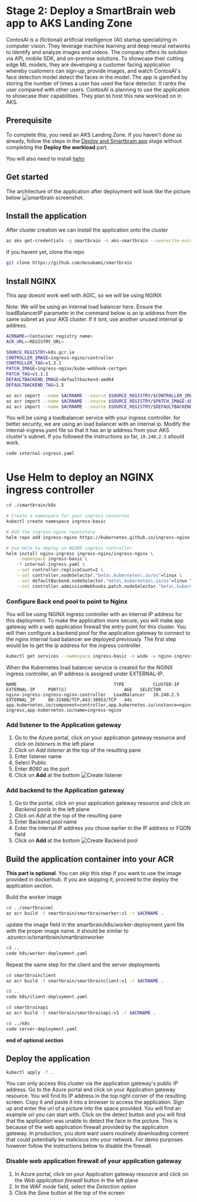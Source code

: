 # Stage 2: Deploy a SmartBrain web app to AKS Landing Zone
ContosAI is a (fictional) artificial intelligence (AI) startup specializing in computer vision. They leverage machine learning and deep neural networks to identify and analyze images and videos. The company offers its solution via API, mobile SDK, and on-premise solutions. To showcase their cutting edge ML models, they are developing a customer facing application whereby customers can sign-up, provide images, and watch ContosAI's face detection model detect the faces in the model. The app is gamified by storing the number of times a user has used the face detector. It ranks the user compared with other users. ContosAI is planning to use the application to showcase their capabilities. They plan to host this new workload on in AKS.

## Prerequisite
To complete this, you need an AKS Landing Zone. If you haven't done so already, follow the steps in the [Deploy and Smartbrain app](../simpleapp/README.md) stage without completing the **Deploy the workload** part.

You will also need to install [helm](https://helm.sh/docs/intro/install/)

## Get started

The architecture of the application after deployment will look like the picture below
![smartbrain screenshot](../media/finished-state.png).

## Install the application
After cluster creation we can install the application onto the cluster

```bash
az aks get-credentials -g smartbrain -n aks-smartbrain --overwrite-existing
```

If you havent yet, clone the repo
```bash
git clone https://github.com/mosabami/smartbrain
```
## Install NGINX
This app doesnt work well with AGIC, so we will be using NGINX

Note: We will be using an internal load balancer here. Ensure the loadBalancerIP parameter in the command below is an ip address from the same subnet as your AKS cluster. If it isnt, use another unused internal ip address. 

```bash
ACRNAME=<Container registry name>
ACR_URL=<REGISTRY_URL>
```

```bash
SOURCE_REGISTRY=k8s.gcr.io
CONTROLLER_IMAGE=ingress-nginx/controller
CONTROLLER_TAG=v1.2.1
PATCH_IMAGE=ingress-nginx/kube-webhook-certgen
PATCH_TAG=v1.1.1
DEFAULTBACKEND_IMAGE=defaultbackend-amd64
DEFAULTBACKEND_TAG=1.5

az acr import --name $ACRNAME --source $SOURCE_REGISTRY/$CONTROLLER_IMAGE:$CONTROLLER_TAG --image $CONTROLLER_IMAGE:$CONTROLLER_TAG
az acr import --name $ACRNAME --source $SOURCE_REGISTRY/$PATCH_IMAGE:$PATCH_TAG --image $PATCH_IMAGE:$PATCH_TAG
az acr import --name $ACRNAME --source $SOURCE_REGISTRY/$DEFAULTBACKEND_IMAGE:$DEFAULTBACKEND_TAG --image $DEFAULTBACKEND_IMAGE:$DEFAULTBACKEND_TAG
```

You will be using a loadbalancer service with your ingress controller. for better security, we are using an load balancer with an internal ip. Modify the internal-ingress.yaml file so that it has an ip address from your AKS cluster's subnet. If you followed the instructions so far, `10.240.2.5` should work.

```bash
code internal-ingress.yaml
```

# Use Helm to deploy an NGINX ingress controller
```bash
cd ./smartbrain/k8s
```

```bash
# Create a namespace for your ingress resources
kubectl create namespace ingress-basic

# Add the ingress-nginx repository
helm repo add ingress-nginx https://kubernetes.github.io/ingress-nginx

# Use Helm to deploy an NGINX ingress controller
helm install nginx-ingress ingress-nginx/ingress-nginx \
    --namespace ingress-basic \
    -f internal-ingress.yaml \
    --set controller.replicaCount=2 \
    --set controller.nodeSelector."beta\.kubernetes\.io/os"=linux \
    --set defaultBackend.nodeSelector."beta\.kubernetes\.io/os"=linux \
    --set controller.admissionWebhooks.patch.nodeSelector."beta\.kubernetes\.io/os"=linux 
```
<!-- Deploy the required resources to make nginx work for Azure
```bash
kubectl apply -f https://raw.githubusercontent.com/kubernetes/ingress-nginx/controller-v1.2.1/deploy/static/provider/cloud/deploy.yaml
``` -->

### Configure Back end pool to point to Nginx

You will be using NGINX ingress controller with an internal IP address for this deployment. To make the application more secure, you will make app gateway with a web application firewall the entry point for this cluster. You will then configure a backend pool for the application gateway to connect to the nginx internal load balancer we deployed previously. The first step would be to get the ip address for the ingress controller.

```bash
kubectl get services --namespace ingress-basic -o wide -w nginx-ingress-ingress-nginx-controller
```
When the Kubernetes load balancer service is created for the NGINX ingress controller, an IP address is assigned under EXTERNAL-IP.

```output
NAME                                     TYPE           CLUSTER-IP    EXTERNAL-IP     PORT(S)                      AGE   SELECTOR
nginx-ingress-ingress-nginx-controller   LoadBalancer   10.240.2.5   EXTERNAL_IP     80:32486/TCP,443:30953/TCP   44s   app.kubernetes.io/component=controller,app.kubernetes.io/instance=nginx-ingress,app.kubernetes.io/name=ingress-nginx
```

### Add listener to the Application gateway

1. Go to the Azure portal, click on your application gateway resource and click on *listeners* in the left plane
1. Click on *Add listener* at the top of the resulting pane
1. Enter listener name
1. Select Public
1. Enter *8080* as the port
1. Click on **Add** at the bottom
![Create listener](../media/creating-listener.png)

### Add backend  to the Application gateway

1. Go to the portal, click on your application gateway resource and click on *Backend pools* in the left plane
1. Click on *Add* at the top of the resulting pane
1. Enter Backend pool name
1. Enter the internal IP address you chose earlier in the IP address or FQDN field
1. Click on **Add** at the bottom
![Create Backend pool](../media/creating-backend-pools.png)

## Build the application container into your ACR
**This part is optional**. You can skip this step if you want to use the image provided in dockerhub. If you are skipping it, proceed to the deploy the application section.

Build the worker image
```bash
cd ../smartbrainml
az acr build -t smartbrain/smartbrainworker:v1 -r $ACRNAME .
```
update the image field in the smartbrain/k8s/worker-deployment.yaml file with the proper image name. it should be similar to <acrName>.azurecr.io/smartbrain/smartbrainworker

```bash
cd ..
code k8s/worker-deployment.yaml
```

Repeat the same step for the client and the server deployments 
```bash
cd smartbrainclient
az acr build -t smartbrain/smartbrainclient:v1 -r $ACRNAME .
```

``` bash
cd ..
code k8s/client-deployment.yaml
```

```bash
cd smartbrainapi
az acr build -t smartbrain/smartbrainapi:v1 -r $ACRNAME .
```

``` bash
cd ../k8s
code server-deployment.yaml
```

**end of optional section**

## Deploy the application

```bash
kubectl apply -f .
```

You can only access this cluster via the application gateway's public IP address. Go to the Azure portal and click on your Application gateway resource. You will find its IP address in the top right corner of the resulting screen. Copy it and paste it into a browser to access the application. Sign up and enter the url of a picture into the space provided. You will find an example url you can start with. Click on the detect button and you will find that the application was unable to detect the face in the picture. This is because of the web application firewall provided by the application gateway. In production, you dont want users routinely downloading content that could potentially be malicious into your network. For demo purposes however follow the instructions below to disable the firewall.

### Disable web application firewall of your appilcation gateway
1. In Azure portal, click on your Application gateway resource and click on the *Web application firewall* button in the left plane
1. In the *WAF mode* field, select the *Detection* option
1. Click the *Save* button at the top of the screen


